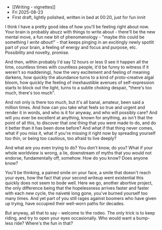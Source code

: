 - [[Writing - vignettes]]
- Fri 2025-08-23
- First draft, lightly polished, written in bed at 00:20, just for fun innit

I think I have a pretty good idea of how you'll be feeling right about now. Your brain is probably abuzz with things to write about - there'll be the new mental move, a fun new bit of phenomenology - "maybe *this* could be something I *write about*!" - that keeps pinging in an excitingly newly spotlit part of your brain, a feeling of energy and focus and purpose, etc. Possibility and novelty, promise.

And then, within probably I'd say 12 hours or less (I see it happen all the time, countless times with countless people, it'd be funny to witness if it weren't so maddening), how the very excitement and feeling of meaning darkens, how quickly the abundance turns to a kind of proto-creative algal bloom, how quickly the feeling of inexhaustible avenues of self-expression starts to block out the light, turns to a subtle choking despair, "there's too much, there's too much". 

And not only is there too much, but it's all banal, amateur, been said a million times. And how can you take what feels so true and urgent and render it in words, and who is it for anyway, and who will possibly care? And will you ever be excellent at anything, known for anything, as isn't that the point of all this, to discover that one thing that you were made to do, and do it better than it has been done before? And what if that thing never comes, what if you miss it, what if you're missing it right now by spreading yourself too thin, or being too cautious, too afraid to live deeply?

And what are you even trying to do? You don't know, do you? What if your whole worldview is wrong, a lie, downstream of myths that you would not endorse, fundamentally off, somehow. How do you know? Does anyone know?

You'll be thinking, a pained smile on your face, a smile that doesn't reach your eyes, how the fact that your second writeup went existential this quickly does not seem to bode well. Here we go, another abortive project, the only difference being that the hopelessness arrives faster and faster with each new cycle, the naiveté long gone, you've burned yourself too many times. And yet part of you still rages against boomers who have given up trying, have occupied their well-worn paths for decades. 

But anyway, all that to say - welcome to the rodeo. The only trick is to keep riding, and try to open your eyes occasionally. Who would want a bump-less ride? Where's the fun in that?